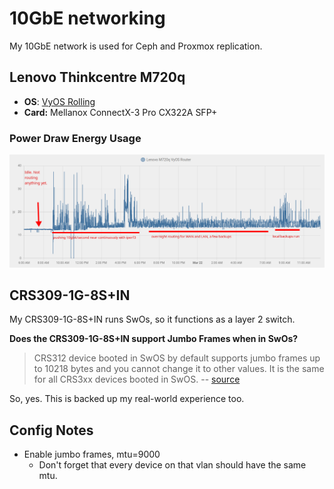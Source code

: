 # 10GbE networking

My 10GbE network is used for Ceph and Proxmox replication.

## Lenovo Thinkcentre M720q

* **OS**: [VyOS Rolling](./VyOS.md)
* **Card:** Mellanox ConnectX-3 Pro CX322A SFP+

### Power Draw Energy Usage

[![power-draw-graph](m720q-power-draw.png)](m720q-power-draw.png)


## CRS309-1G-8S+IN

My CRS309-1G-8S+IN runs SwOs, so it functions as a layer 2 switch.

**Does the CRS309-1G-8S+IN support Jumbo Frames when in SwOs?**

> CRS312 device booted in SwOS by default supports jumbo frames up to 10218 bytes and you cannot change it to other values. It is the same for all CRS3xx devices booted in SwOS. -- [source](https://forum.mikrotik.com/viewtopic.php?t=154481#p763675)


So, yes. This is backed up my real-world experience too.


## Config Notes

* Enable jumbo frames, mtu=9000
  * Don't forget that every device on that vlan should have the same mtu.
